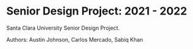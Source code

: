 # Senior Design Project: 2021 - 2022

Santa Clara University Senior Design Project. 

Authors: Austin Johnson, Carlos Mercado, Sabiq Khan
